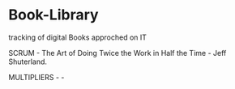 # Book-Library
tracking of digital Books approched on IT 

SCRUM - The Art of Doing Twice the Work in Half the Time - Jeff Shuterland.

MULTIPLIERS - - 
